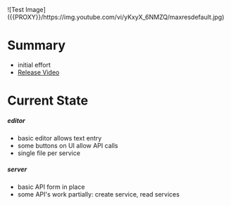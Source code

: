 <h1 style="display:none"></h1>
![Test Image]({{PROXY}}/https://img.youtube.com/vi/yKxyX_6NMZQ/maxresdefault.jpg)

Summary
=======
  - initial effort
  - [Release Video](https://youtu.be/yKxyX_6NMZQ)

Current State
=============
##### editor
  - basic editor allows text entry
  - some buttons on UI allow API calls
  - single file per service

##### server
  - basic API form in place
  - some API's work partially: create service, read services
